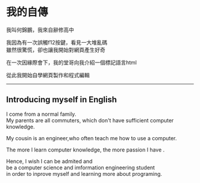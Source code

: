 <DOCTYPE html>
<html>
  <head>
    <meta charset="UTF-8">
    <title> self introduce </title>
    </head>
  <body>
    <h1>我的自傳</h1>
      <p> 我叫何錦鵬，我來自辭修高中</p>
      <p>我因為有一次誤觸f12按鍵，看見一大堆亂碼<br>
    雖然很驚慌，卻也讓我開始對網頁產生好奇</p>
     <p>在一次因緣際會下，我的堂哥向我介紹一個標記語言html</p>
       <p>從此我開始自學網頁製作和程式編輯</p>
      <hr>
      <h2>Introducing myself in English</h2>
     <p>  I come from a normal family.<br>
    My parents are all commuters, which don't have sufficient computer knowledge. </p>
 <p>My cousin is an engineer,who often teach me how to use a computer.</p>
     <p>The more I learn computer knowledge, the more passion I have .</p>
    <p>Hence, I wish I can be admited and   <br>
be a computer science and imformation engineering student  <br>
   in order to inprove myself and learning more about programing. </p>
    </body>
  </html>
